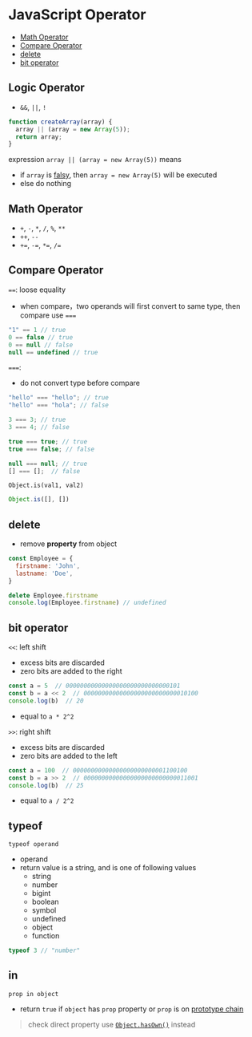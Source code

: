 # JavaScript Operator

* [Math Operator](#math-operator)
* [Compare Operator](#compare-operator)
* [delete](#delete)
* [bit operator](#bit-operator)

## Logic Operator

- `&&`, `||`, `!`

```js
function createArray(array) {
  array || (array = new Array(5));
  return array;
}
```

expression `array || (array = new Array(5))` means

- if `array` is [falsy](), then `array = new Array(5)` will be executed
- else do nothing

## Math Operator

- `+`, `-`, `*`, `/`, `%`, `**`
- `++`, `--`
- `+=`, `-=`, `*=`, `/=`

## Compare Operator

`==`: loose equality

- when compare，two operands will first convert to same type, then compare use `===`

```js
"1" == 1 // true
0 == false // true
0 == null // false
null == undefined // true
```

`===`:

- do not convert type before compare

```js
"hello" === "hello"; // true
"hello" === "hola"; // false

3 === 3; // true
3 === 4; // false

true === true; // true
true === false; // false

null === null; // true
[] === [];  // false
```

`Object.is(val1, val2)`

```js
Object.is([], [])
```

## delete

- remove **property** from object

```js
const Employee = {
  firstname: 'John',
  lastname: 'Doe',
}

delete Employee.firstname
console.log(Employee.firstname) // undefined
```

## bit operator

`<<`: left shift

- excess bits are discarded
- zero bits are added to the right

```js
const a = 5  // 00000000000000000000000000000101
const b = a << 2  // 00000000000000000000000000010100
console.log(b)  // 20
```

- equal to `a * 2^2`

`>>`: right shift

- excess bits are discarded
- zero bits are added to the left

```js
const a = 100  // 00000000000000000000000001100100
const b = a >> 2  // 00000000000000000000000000011001
console.log(b)  // 25
```

- equal to `a / 2^2`

## typeof

`typeof operand`

- operand 
- return value is a string, and is one of following values
  - string
  - number
  - bigint
  - boolean
  - symbol
  - undefined
  - object
  - function

```js
typeof 3 // "number"
```

## in

`prop in object`

- return `true` if `object` has `prop` property or `prop` is on [prototype chain](javascript-prototype.md#prototype-chain)

> check direct property use [`Object.hasOwn()`](javascript-global-object.md#objecthasown) instead

